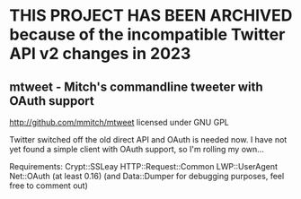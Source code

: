 # THIS PROJECT HAS BEEN ARCHIVED because of the incompatible Twitter API v2 changes in 2023

## mtweet - Mitch's commandline tweeter with OAuth support

http://github.com/mmitch/mtweet
licensed under GNU GPL

Twitter switched off the old direct API and OAuth is needed now.  I have not
yet found a simple client with OAuth support, so I'm rolling my own...

Requirements:
  Crypt::SSLeay
  HTTP::Request::Common
  LWP::UserAgent
  Net::OAuth (at least 0.16)
(and Data::Dumper for debugging purposes, feel free to comment out)
